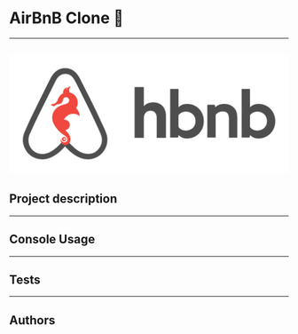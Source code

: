 # AirBnB Clone 🏡  
---
![AirBnB Logo](/assets/AirBnB_logo.png "AirBnB Logo")  
---
## Project description
---  
## Console Usage
---
## Tests
---
## Authors
